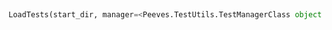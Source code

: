<a id=Peeves.TestUtils.LoadTests>&nbsp;</a>
```python
LoadTests(start_dir, manager=<Peeves.TestUtils.TestManagerClass object at 0x100e87b70>): 
```



